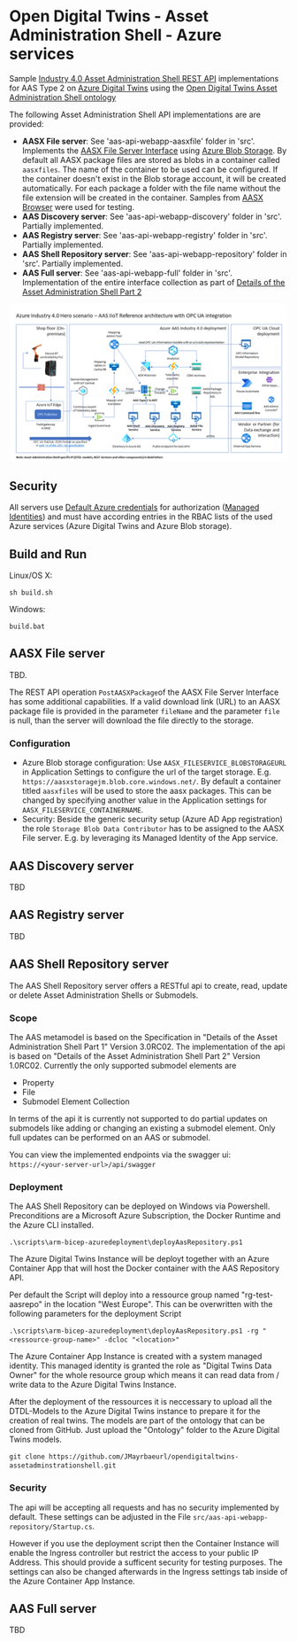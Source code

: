 # Open Digital Twins - Asset Administration Shell - Azure services

Sample [Industry 4.0 Asset Administration Shell REST API](https://www.plattform-i40.de/IP/Redaktion/EN/Downloads/Publikation/Details_of_the_Asset_Administration_Shell_Part2_V1.html) implementations for AAS Type 2 on [Azure Digital Twins](https://azure.microsoft.com/en-us/services/digital-twins/) using the [Open Digital Twins Asset Administration Shell ontology](https://github.com/JMayrbaeurl/opendigitaltwins-assetadminstrationshell)

The following Asset Administration Shell API implementations are are provided:

- **AASX File server**: See 'aas-api-webapp-aasxfile' folder in 'src'. Implements the 
[AASX File Server Interface](https://app.swaggerhub.com/apis/Plattform_i40/AssetAdministrationShell-REST-API/Final-Draft#/AASX%20File%20Server%20Interface/GetAllAASXPackageIds) 
using [Azure Blob Storage](https://azure.microsoft.com/en-us/services/storage/blobs/). By default all AASX package files are stored as blobs 
in a container called `aasxfiles`. The name of the container to be used can be configured. If the container doesn't exist in the Blob storage account, 
it will be created automatically. For each package a folder with the file name without the file extension will be created in the container. 
Samples from [AASX Browser](https://admin-shell-io.com/5001/) were used for testing.
- **AAS Discovery server**: See 'aas-api-webapp-discovery' folder in 'src'. Partially implemented.
- **AAS Registry server**: See 'aas-api-webapp-registry' folder in 'src'. Partially implemented.
- **AAS Shell Repository server**: See 'aas-api-webapp-repository' folder in 'src'. Partially implemented.
- **AAS Full server**: See 'aas-api-webapp-full' folder in 'src'. Implementation of the entire interface collection as part of 
[Details of the Asset Administration Shell Part 2](https://www.plattform-i40.de/IP/Redaktion/EN/Downloads/Publikation/Details_of_the_Asset_Administration_Shell_Part2_V1.pdf)

![Sample Architecture](Assets/images/AzureIIoTHeroscenarioRefArch.png)

## Security
All servers use [Default Azure credentials](https://docs.microsoft.com/en-us/dotnet/api/overview/azure/identity-readme) 
for authorization ([Managed Identities](https://docs.microsoft.com/en-us/azure/active-directory/managed-identities-azure-resources/overview)) 
and must have according entries in the RBAC lists of the used Azure services (Azure Digital Twins and Azure Blob storage).

## Build and Run

Linux/OS X:

```
sh build.sh
```

Windows:

```
build.bat
```

## AASX File server
TBD.

The REST API operation `PostAASXPackage`of the AASX File Server Interface has some additional capabilities. 
If a valid download link (URL) to an AASX package file is provided in the parameter `fileName` and the parameter `file` is null, than the 
server will download the file directly to the storage. 

### Configuration
- Azure Blob storage configuration: Use `AASX_FILESERVICE_BLOBSTORAGEURL` in Application Settings to configure the url of the target
storage. E.g. `https://aasxstoragejm.blob.core.windows.net/`. By default a container titled `aasxfiles` will be used to store the aasx
packages. This can be changed by specifying another value in the Application settings for `AASX_FILESERVICE_CONTAINERNAME`. 
- Security: Beside the generic security setup (Azure AD App registration) the role `Storage Blob Data Contributor` has to be assigned 
to the AASX File server. E.g. by leveraging its Managed Identity of the App service.

## AAS Discovery server
TBD

## AAS Registry server
TBD

## AAS Shell Repository server
The AAS Shell Repository server offers a RESTful api to create, read, update or delete Asset Administration Shells or Submodels.


### Scope
The AAS metamodel is based on the Specification in "Details of the Asset Administration Shell Part 1" Version 3.0RC02. The implementation of the api is based on "Details of the Asset Administration Shell Part 2" Version 1.0RC02. Currently the only supported submodel elements are
- Property
- File
- Submodel Element Collection

In terms of the api it is currently not supported to do partial updates on submodels like adding  or changing an existing a submodel element. Only full updates can be performed on an AAS or submodel.

You can view the implemented endpoints via the swagger ui: ```https://<your-server-url>/api/swagger```

### Deployment
The AAS Shell Repository can be deployed on Windows via Powershell. Preconditions are a Microsoft Azure Subscription, the Docker Runtime and the Azure CLI installed. 
```
.\scripts\arm-bicep-azuredeployment\deployAasRepository.ps1
```

The Azure Digital Twins Instance will be deployt together with an Azure Container App that will host the Docker container with the AAS Repository API.

Per default the Script will deploy into a ressource group named "rg-test-aasrepo" in the location "West Europe". This can be overwritten with the following parameters for the deployment Script
```
.\scripts\arm-bicep-azuredeployment\deployAasRepository.ps1 -rg "<ressource-group-name>" -dcloc "<location>"
```
The Azure Container App Instance is created with a system managed identity. This managed identity is granted the role as "Digital Twins Data Owner" for the whole resource group which means it can read data from / write data to the Azure Digital Twins Instance.

After the deployment of the ressources it is neccessary to upload all the DTDL-Models to the Azure Digital Twins instance to prepare it for the creation of real twins. The models are part of the ontology that can be cloned from GitHub. Just upload the "Ontology" folder to the Azure Digital Twins models.
```
git clone https://github.com/JMayrbaeurl/opendigitaltwins-assetadminstrationshell.git
```

### Security
The api will be accepting all requests and has no security implemented by default. These settings can be adjusted in the File ```src/aas-api-webapp-repository/Startup.cs```. 

However if you use the deployment script then the Container Instance will enable the Ingress controller but restrict the access to your public IP Address. This should provide a sufficent security for testing purposes. The settings can also be changed afterwards in the Ingress settings tab inside of the Azure Container App Instance.

## AAS Full server
TBD
